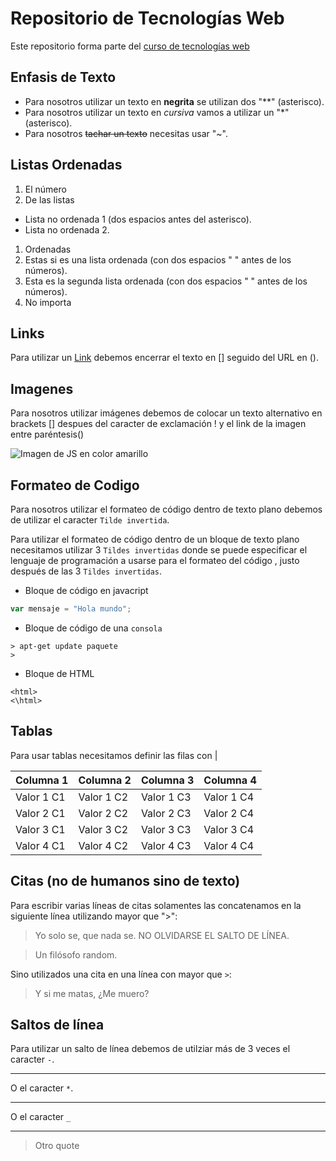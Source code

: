 # Repositorio de Tecnologías Web

Este repositorio forma parte del [curso de tecnologías web](https://github.com/adrianeguez/Tec_Web_Js_2016_B)

## Enfasis de Texto

* Para nosotros utilizar un texto en **negrita** se utilizan dos "**" (asterisco).
* Para nosotros utilizar un texto en *cursiva* vamos a utilizar un "*" (asterisco).
* Para nosotros ~~tachar un texto~~ necesitas usar "~".

## Listas Ordenadas

1. El número
2. De las listas
  * Lista no ordenada 1 (dos espacios antes del asterisco).
  * Lista no ordenada 2.
1. Ordenadas
  1. Estas si es una lista ordenada (con dos espacios " " antes de los números).
  2. Esta es la segunda lista ordenada (con dos espacios " " antes de los números).
4. No importa

## Links
Para utilizar un [Link](https://github.com/megyltv/Tecnologias_Web_Js) debemos encerrar el texto en [] seguido del URL en ().

## Imagenes

Para nosotros utilizar imágenes debemos de colocar un texto alternativo en brackets [] despues del caracter de exclamación ! y el link de la imagen entre paréntesis() 

![Imagen de JS en color amarillo](http://javascript.tutorialhorizon.com/files/2015/07/javascript.png "Javascript")

## Formateo de Codigo


Para nosotros utilizar el formateo de código dentro de texto plano debemos de utilizar el caracter `Tilde invertida`.

Para utilizar el formateo de código dentro de un bloque de texto plano necesitamos utilizar 3 `Tildes invertidas` donde se puede especificar el lenguaje de programación a usarse para el formateo del código , justo después de las 3 `Tildes invertidas`.

* Bloque de código en javacript

```javascript
var mensaje = "Hola mundo";
```
 * Bloque de código de una `consola`

```
> apt-get update paquete
>
```

* Bloque de HTML
```
<html>
<\html>
```

##  Tablas

Para usar tablas necesitamos definir las filas con |

Columna 1 | Columna 2 | Columna 3 | Columna 4
--- | --- | --- | ---
Valor 1 C1 | Valor 1 C2 | Valor 1 C3 | Valor 1 C4
Valor 2 C1 | Valor 2 C2 | Valor 2 C3 | Valor 2 C4
Valor 3 C1 | Valor 3 C2 | Valor 3 C3 | Valor 3 C4
Valor 4 C1 | Valor 4 C2 | Valor 4 C3 | Valor 4 C4

## Citas (no de humanos sino de texto)

Para escribir varias líneas de citas solamentes las concatenamos en la siguiente línea utilizando mayor que ">":

> Yo solo se, que nada se. NO OLVIDARSE EL SALTO DE LÍNEA.

> Un filósofo random.

Sino utilizados una cita en una línea con mayor que `>`: 

> Y si me matas, ¿Me muero?

## Saltos de línea

Para utilizar un salto de línea debemos de utilziar más de 3 veces el caracter `-`.

---

O el caracter `*`.

***

O el caracter `_`

___

> Otro quote 